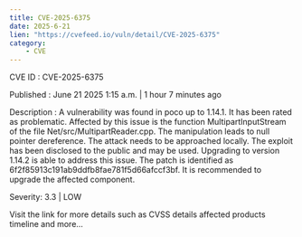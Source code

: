 ```yaml
---
title: CVE-2025-6375
date: 2025-6-21
lien: "https://cvefeed.io/vuln/detail/CVE-2025-6375"
category:
    - CVE
---
```


CVE ID : CVE-2025-6375

Published :  June 21
2025
1:15 a.m. | 1 hour
7 minutes ago

Description : A vulnerability was found in poco up to 1.14.1. It has been rated as problematic. Affected by this issue is the function MultipartInputStream of the file Net/src/MultipartReader.cpp. The manipulation leads to null pointer dereference. The attack needs to be approached locally. The exploit has been disclosed to the public and may be used. Upgrading to version 1.14.2 is able to address this issue. The patch is identified as 6f2f85913c191ab9ddfb8fae781f5d66afccf3bf. It is recommended to upgrade the affected component.

Severity: 3.3 | LOW

Visit the link for more details
such as CVSS details
affected products
timeline
and more...
